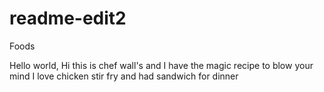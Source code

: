 # readme-edit2
Foods


Hello world,
  Hi this is chef wall's and I have the magic recipe to blow your mind
I love chicken stir fry and had sandwich for dinner
